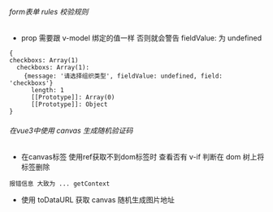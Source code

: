 ###### form表单 rules 校验规则 
- prop 需要跟 v-model 绑定的值一样 否则就会警告 fieldValue: 为 undefined
```
{
checkboxs: Array(1)
  checkboxs: Array(1): 
    {message: '请选择组织类型', fieldValue: undefined, field: 'checkboxs'}
      length: 1
      [[Prototype]]: Array(0)
      [[Prototype]]: Object
}
```

###### 在vue3中使用 canvas 生成随机验证码
- 在canvas标签 使用ref获取不到dom标签时 查看否有 v-if 判断在 dom 树上将标签删除
```
报错信息 大致为 ... getContext
```
- 使用 toDataURL 获取 canvas 随机生成图片地址
